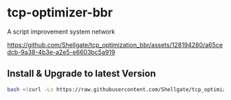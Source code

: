 # tcp-optimizer-bbr
A script improvement system network

https://github.com/Shellgate/tcp_optimization_bbr/assets/128194280/a65cedcb-9a38-4b3e-a2e5-e6603bc5a919

## Install & Upgrade to latest Version

```sh
bash <(curl -Ls https://raw.githubusercontent.com/Shellgate/tcp_optimization_bbr/main/bbr.sh)
```
